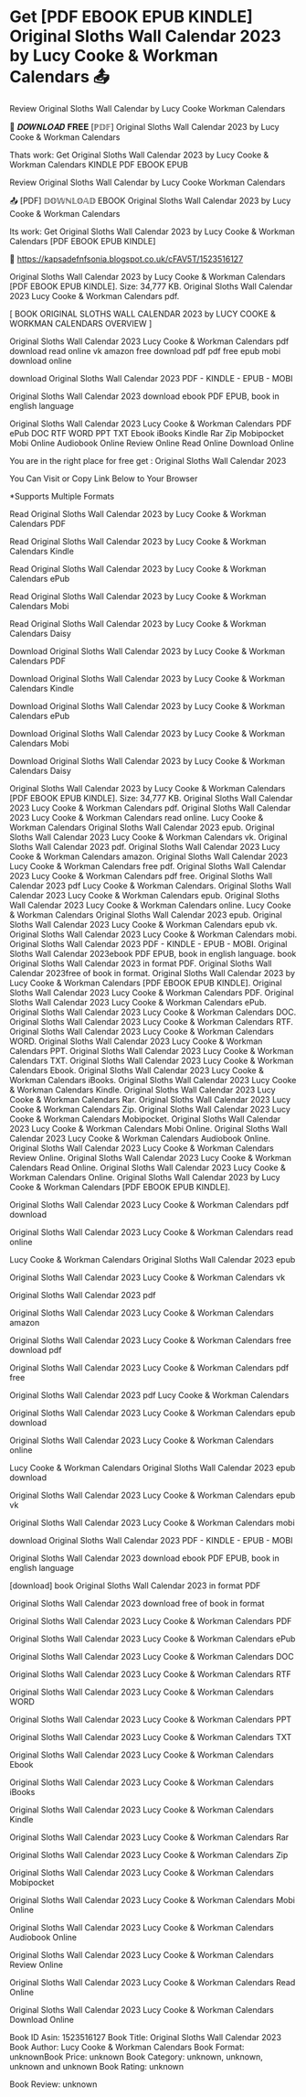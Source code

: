 # Get [PDF EBOOK EPUB KINDLE] Original Sloths Wall Calendar 2023 by  Lucy Cooke &  Workman Calendars 📤
Review Original Sloths Wall Calendar by Lucy Cooke Workman Calendars

📃 𝑫𝑶𝑾𝑵𝑳𝑶𝑨𝑫 𝐅𝐑𝐄𝐄 [ℙ𝔻𝔽] Original Sloths Wall Calendar 2023 by Lucy Cooke & Workman Calendars

Thats work: Get Original Sloths Wall Calendar 2023 by Lucy Cooke & Workman Calendars KINDLE PDF EBOOK EPUB


Review Original Sloths Wall Calendar by Lucy Cooke Workman Calendars

📤 [PDF] 𝔻𝕆𝕎ℕ𝕃𝕆𝔸𝔻 EBOOK Original Sloths Wall Calendar 2023 by Lucy Cooke & Workman Calendars

Its work: Get Original Sloths Wall Calendar 2023 by Lucy Cooke & Workman Calendars [PDF EBOOK EPUB KINDLE]



🌟 https://kapsadefnfsonia.blogspot.co.uk/cFAV5T/1523516127



Original Sloths Wall Calendar 2023 by Lucy Cooke & Workman Calendars [PDF EBOOK EPUB KINDLE]. Size: 34,777 KB. Original Sloths Wall Calendar 2023 Lucy Cooke & Workman Calendars pdf.

[ BOOK ORIGINAL SLOTHS WALL CALENDAR 2023 by LUCY COOKE & WORKMAN CALENDARS OVERVIEW ]

Original Sloths Wall Calendar 2023 Lucy Cooke & Workman Calendars pdf download read online vk amazon free download pdf pdf free epub mobi download online

download Original Sloths Wall Calendar 2023 PDF - KINDLE - EPUB - MOBI

Original Sloths Wall Calendar 2023 download ebook PDF EPUB, book in english language

Original Sloths Wall Calendar 2023 Lucy Cooke & Workman Calendars PDF ePub DOC RTF WORD PPT TXT Ebook iBooks Kindle Rar Zip Mobipocket Mobi Online Audiobook Online Review Online Read Online Download Online

You are in the right place for free get : Original Sloths Wall Calendar 2023

You Can Visit or Copy Link Below to Your Browser

*Supports Multiple Formats

Read Original Sloths Wall Calendar 2023 by Lucy Cooke & Workman Calendars PDF

Read Original Sloths Wall Calendar 2023 by Lucy Cooke & Workman Calendars Kindle

Read Original Sloths Wall Calendar 2023 by Lucy Cooke & Workman Calendars ePub

Read Original Sloths Wall Calendar 2023 by Lucy Cooke & Workman Calendars Mobi

Read Original Sloths Wall Calendar 2023 by Lucy Cooke & Workman Calendars Daisy

Download Original Sloths Wall Calendar 2023 by Lucy Cooke & Workman Calendars PDF

Download Original Sloths Wall Calendar 2023 by Lucy Cooke & Workman Calendars Kindle

Download Original Sloths Wall Calendar 2023 by Lucy Cooke & Workman Calendars ePub

Download Original Sloths Wall Calendar 2023 by Lucy Cooke & Workman Calendars Mobi

Download Original Sloths Wall Calendar 2023 by Lucy Cooke & Workman Calendars Daisy

Original Sloths Wall Calendar 2023 by Lucy Cooke & Workman Calendars [PDF EBOOK EPUB KINDLE]. Size: 34,777 KB. Original Sloths Wall Calendar 2023 Lucy Cooke & Workman Calendars pdf. Original Sloths Wall Calendar 2023 Lucy Cooke & Workman Calendars read online. Lucy Cooke & Workman Calendars Original Sloths Wall Calendar 2023 epub. Original Sloths Wall Calendar 2023 Lucy Cooke & Workman Calendars vk. Original Sloths Wall Calendar 2023 pdf. Original Sloths Wall Calendar 2023 Lucy Cooke & Workman Calendars amazon. Original Sloths Wall Calendar 2023 Lucy Cooke & Workman Calendars free pdf. Original Sloths Wall Calendar 2023 Lucy Cooke & Workman Calendars pdf free. Original Sloths Wall Calendar 2023 pdf Lucy Cooke & Workman Calendars. Original Sloths Wall Calendar 2023 Lucy Cooke & Workman Calendars epub. Original Sloths Wall Calendar 2023 Lucy Cooke & Workman Calendars online. Lucy Cooke & Workman Calendars Original Sloths Wall Calendar 2023 epub. Original Sloths Wall Calendar 2023 Lucy Cooke & Workman Calendars epub vk. Original Sloths Wall Calendar 2023 Lucy Cooke & Workman Calendars mobi. Original Sloths Wall Calendar 2023 PDF - KINDLE - EPUB - MOBI. Original Sloths Wall Calendar 2023ebook PDF EPUB, book in english language. book Original Sloths Wall Calendar 2023 in format PDF. Original Sloths Wall Calendar 2023free of book in format. Original Sloths Wall Calendar 2023 by Lucy Cooke & Workman Calendars [PDF EBOOK EPUB KINDLE]. Original Sloths Wall Calendar 2023 Lucy Cooke & Workman Calendars PDF. Original Sloths Wall Calendar 2023 Lucy Cooke & Workman Calendars ePub. Original Sloths Wall Calendar 2023 Lucy Cooke & Workman Calendars DOC. Original Sloths Wall Calendar 2023 Lucy Cooke & Workman Calendars RTF. Original Sloths Wall Calendar 2023 Lucy Cooke & Workman Calendars WORD. Original Sloths Wall Calendar 2023 Lucy Cooke & Workman Calendars PPT. Original Sloths Wall Calendar 2023 Lucy Cooke & Workman Calendars TXT. Original Sloths Wall Calendar 2023 Lucy Cooke & Workman Calendars Ebook. Original Sloths Wall Calendar 2023 Lucy Cooke & Workman Calendars iBooks. Original Sloths Wall Calendar 2023 Lucy Cooke & Workman Calendars Kindle. Original Sloths Wall Calendar 2023 Lucy Cooke & Workman Calendars Rar. Original Sloths Wall Calendar 2023 Lucy Cooke & Workman Calendars Zip. Original Sloths Wall Calendar 2023 Lucy Cooke & Workman Calendars Mobipocket. Original Sloths Wall Calendar 2023 Lucy Cooke & Workman Calendars Mobi Online. Original Sloths Wall Calendar 2023 Lucy Cooke & Workman Calendars Audiobook Online. Original Sloths Wall Calendar 2023 Lucy Cooke & Workman Calendars Review Online. Original Sloths Wall Calendar 2023 Lucy Cooke & Workman Calendars Read Online. Original Sloths Wall Calendar 2023 Lucy Cooke & Workman Calendars Online. Original Sloths Wall Calendar 2023 by Lucy Cooke & Workman Calendars [PDF EBOOK EPUB KINDLE].

Original Sloths Wall Calendar 2023 Lucy Cooke & Workman Calendars pdf download

Original Sloths Wall Calendar 2023 Lucy Cooke & Workman Calendars read online

Lucy Cooke & Workman Calendars Original Sloths Wall Calendar 2023 epub

Original Sloths Wall Calendar 2023 Lucy Cooke & Workman Calendars vk

Original Sloths Wall Calendar 2023 pdf

Original Sloths Wall Calendar 2023 Lucy Cooke & Workman Calendars amazon

Original Sloths Wall Calendar 2023 Lucy Cooke & Workman Calendars free download pdf

Original Sloths Wall Calendar 2023 Lucy Cooke & Workman Calendars pdf free

Original Sloths Wall Calendar 2023 pdf Lucy Cooke & Workman Calendars

Original Sloths Wall Calendar 2023 Lucy Cooke & Workman Calendars epub download

Original Sloths Wall Calendar 2023 Lucy Cooke & Workman Calendars online

Lucy Cooke & Workman Calendars Original Sloths Wall Calendar 2023 epub download

Original Sloths Wall Calendar 2023 Lucy Cooke & Workman Calendars epub vk

Original Sloths Wall Calendar 2023 Lucy Cooke & Workman Calendars mobi

download Original Sloths Wall Calendar 2023 PDF - KINDLE - EPUB - MOBI

Original Sloths Wall Calendar 2023 download ebook PDF EPUB, book in english language

[download] book Original Sloths Wall Calendar 2023 in format PDF

Original Sloths Wall Calendar 2023 download free of book in format

Original Sloths Wall Calendar 2023 Lucy Cooke & Workman Calendars PDF

Original Sloths Wall Calendar 2023 Lucy Cooke & Workman Calendars ePub

Original Sloths Wall Calendar 2023 Lucy Cooke & Workman Calendars DOC

Original Sloths Wall Calendar 2023 Lucy Cooke & Workman Calendars RTF

Original Sloths Wall Calendar 2023 Lucy Cooke & Workman Calendars WORD

Original Sloths Wall Calendar 2023 Lucy Cooke & Workman Calendars PPT

Original Sloths Wall Calendar 2023 Lucy Cooke & Workman Calendars TXT

Original Sloths Wall Calendar 2023 Lucy Cooke & Workman Calendars Ebook

Original Sloths Wall Calendar 2023 Lucy Cooke & Workman Calendars iBooks

Original Sloths Wall Calendar 2023 Lucy Cooke & Workman Calendars Kindle

Original Sloths Wall Calendar 2023 Lucy Cooke & Workman Calendars Rar

Original Sloths Wall Calendar 2023 Lucy Cooke & Workman Calendars Zip

Original Sloths Wall Calendar 2023 Lucy Cooke & Workman Calendars Mobipocket

Original Sloths Wall Calendar 2023 Lucy Cooke & Workman Calendars Mobi Online

Original Sloths Wall Calendar 2023 Lucy Cooke & Workman Calendars Audiobook Online

Original Sloths Wall Calendar 2023 Lucy Cooke & Workman Calendars Review Online

Original Sloths Wall Calendar 2023 Lucy Cooke & Workman Calendars Read Online

Original Sloths Wall Calendar 2023 Lucy Cooke & Workman Calendars Download Online

Book ID Asin: 1523516127
Book Title: Original Sloths Wall Calendar 2023
Book Author: Lucy Cooke & Workman Calendars
Book Format: unknownBook Price: unknown
Book Category: unknown, unknown, unknown and unknown
Book Rating: unknown

Book Review: unknown
